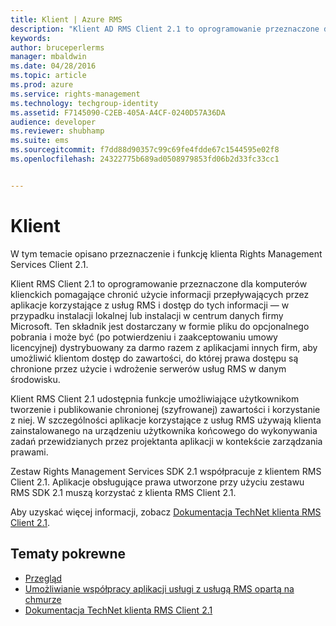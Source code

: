 ```yaml
---
title: Klient | Azure RMS
description: "Klient AD RMS Client 2.1 to oprogramowanie przeznaczone dla komputerów klienckich, które ułatwia ochronę dostępu do informacji i ich użycie"
keywords: 
author: bruceperlerms
manager: mbaldwin
ms.date: 04/28/2016
ms.topic: article
ms.prod: azure
ms.service: rights-management
ms.technology: techgroup-identity
ms.assetid: F7145090-C2EB-405A-A4CF-0240D57A36DA
audience: developer
ms.reviewer: shubhamp
ms.suite: ems
ms.sourcegitcommit: f7dd88d90357c99c69fe4fdde67c1544595e02f8
ms.openlocfilehash: 24322775b689ad0508979853fd06b2d33fc33cc1


---
```


# Klient

W tym temacie opisano przeznaczenie i funkcję klienta Rights Management Services Client 2.1.

Klient RMS Client 2.1 to oprogramowanie przeznaczone dla komputerów klienckich pomagające chronić użycie informacji przepływających przez aplikacje korzystające z usług RMS i dostęp do tych informacji — w przypadku instalacji lokalnej lub instalacji w centrum danych firmy Microsoft. Ten składnik jest dostarczany w formie pliku do opcjonalnego pobrania i może być (po potwierdzeniu i zaakceptowaniu umowy licencyjnej) dystrybuowany za darmo razem z aplikacjami innych firm, aby umożliwić klientom dostęp do zawartości, do której prawa dostępu są chronione przez użycie i wdrożenie serwerów usług RMS w danym środowisku.

Klient RMS Client 2.1 udostępnia funkcje umożliwiające użytkownikom tworzenie i publikowanie chronionej (szyfrowanej) zawartości i korzystanie z niej. W szczególności aplikacje korzystające z usług RMS używają klienta zainstalowanego na urządzeniu użytkownika końcowego do wykonywania zadań przewidzianych przez projektanta aplikacji w kontekście zarządzania prawami.

Zestaw Rights Management Services SDK 2.1 współpracuje z klientem RMS Client 2.1. Aplikacje obsługujące prawa utworzone przy użyciu zestawu RMS SDK 2.1 muszą korzystać z klienta RMS Client 2.1.

Aby uzyskać więcej informacji, zobacz [Dokumentacja TechNet klienta RMS Client 2.1](https://TechNet.Microsoft.Com/library/jj159267(WS.10).aspx).

## Tematy pokrewne

* [Przegląd](ad-rms-overview.md)
* [Umożliwianie współpracy aplikacji usługi z usługą RMS opartą na chmurze](how-to-use-file-api-with-aadrm-cloud.md)
* [Dokumentacja TechNet klienta RMS Client 2.1](https://TechNet.Microsoft.Com/en-us/library/jj159267(WS.10).aspx)
 

 



<!--HONumber=Jul16_HO2-->



